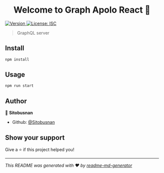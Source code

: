 <h1 align="center">Welcome to Graph Apolo React 👋</h1>
<p>
  <a href="https://www.npmjs.com/package/Graph Apolo React" target="_blank">
    <img alt="Version" src="https://img.shields.io/npm/v/Graph Apolo React.svg">
  </a>
  <a href="#" target="_blank">
    <img alt="License: ISC" src="https://img.shields.io/badge/License-ISC-yellow.svg" />
  </a>
</p>

> GraphQL server

## Install

```sh
npm install
```

## Usage

```sh
npm run start
```

## Author

👤 **Sitobusnan**

* Github: [@Sitobusnan](https://github.com/Sitobusnan)

## Show your support

Give a ⭐️ if this project helped you!

***
_This README was generated with ❤️ by [readme-md-generator](https://github.com/kefranabg/readme-md-generator)_